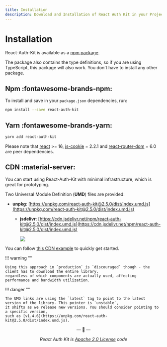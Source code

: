 ```yaml
---
title: Installation
description: Download and Installation of React Auth Kit in your Project
---
```


# Installation

React-Auth-Kit is available as a [npm package](https://www.npmjs.com/package/react-auth-kit).

The package also contains the type definitions, so if you are using TypeScript, this package will also work. You don't have to install any other package.

<div data-ea-publisher="authkitarkadipme" data-ea-type="text" data-ea-keywords="web|react|javascript|python|database|node|mongo" id="installation"></div>

## Npm :fontawesome-brands-npm:

To install and save in your `package.json` dependencies, run:

```bash title="Install With NPM"
npm install --save react-auth-kit
```

## Yarn :fontawesome-brands-yarn:

```bash title="Install With Yarn"
yarn add react-auth-kit
```

Please note that [react](https://www.npmjs.com/package/react) >= 16,
[js-cookie](https://www.npmjs.com/package/js-cookie) = 2.2.1 and
[react-router-dom](https://www.npmjs.com/package/react-router-dom) = 6.0 are peer dependencies.

## CDN :material-server:

You can start using React-Auth-Kit with minimal infrastructure, which is great for prototyping.

Two Universal Module Definition (**UMD**) files are provided:

- **unpkg**: [https://unpkg.com/react-auth-kit@2.5.0/dist/index.umd.js](https://unpkg.com/react-auth-kit@2.5.0/dist/index.umd.js)
  - **jsdelivr**: [https://cdn.jsdelivr.net/npm/react-auth-kit@2.5.0/dist/index.umd.js](https://cdn.jsdelivr.net/npm/react-auth-kit@2.5.0/dist/index.umd.js)

    [![](https://data.jsdelivr.com/v1/package/npm/react-auth-kit/badge)](https://www.jsdelivr.com/package/npm/react-auth-kit)

You can follow [this CDN example](https://github.com/react-auth-kit/react-auth-kit/tree/master/examples/cdn)
to quickly get started.

!!! warning ""

    Using this approach in `production` is `discouraged` though - the client has to download the entire library,
    regardless of which components are actually used, affecting performance and bandwidth utilization.

!!! danger ""

    The UMD links are using the `latest` tag to point to the latest version of the library. This pointer is `unstable`,
    it shifts as we release new versions. You should consider pointing to a specific version,
    such as [v1.4.6](https://unpkg.com/react-auth-kit@2.5.0/dist/index.umd.js).

<p align="center">&mdash; 🔑  &mdash;</p>
<p align="center"><i>React Auth Kit is <a href="https://github.com/react-auth-kit/react-auth-kit/blob/master/LICENSE">
Apache 2.0 License</a> code</i></p>
